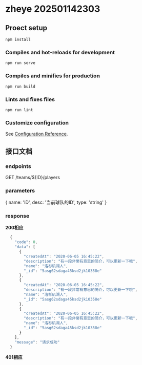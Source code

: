 # zheye 202501142303

## Proect setup
```
npm install
```

### Compiles and hot-reloads for development
```
npm run serve
```

### Compiles and minifies for production
```
npm run build
```

### Lints and fixes files
```
npm run lint
```

### Customize configuration
See [Configuration Reference](https://cli.vuejs.org/config/).

## 接口文档

### endpoints
GET /teams/${ID}/players

### parameters
{
  name: 'ID',
  desc: '当前球队的ID',
  type: 'string'
}
### response
**200相应**
```javascript
  {
    "code": 0,
    "data": [
      {
        "createdAt": "2020-06-05 16:45:22",
        "description": "有一段非常有意思的简介，可以更新一下哦",
        "name": "洛杉矶湖人",
        "_id": "5asg62sdaga45ksd2jk10358e"
      },
      {
        "createdAt": "2020-06-05 16:45:22",
        "description": "有一段非常有意思的简介，可以更新一下哦",
        "name": "洛杉矶湖人",
        "_id": "5asg62sdaga45ksd2jk10358e"
      },
      {
        "createdAt": "2020-06-05 16:45:22",
        "description": "有一段非常有意思的简介，可以更新一下哦",
        "name": "洛杉矶湖人",
        "_id": "5asg62sdaga45ksd2jk10358e"
      }
    ],
    "message": "请求成功" 
  }
```
**401相应**

